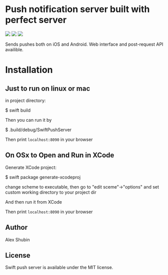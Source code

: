 
# Push notification server built with perfect server

<p>
<img src="https://img.shields.io/badge/Swift-3.1-orange.svg">
<img src="https://img.shields.io/badge/Platforms-OS%20X%20%7C%20Linux%20-lightgray.svg?style=flat">
<img src="https://img.shields.io/packagist/l/doctrine/orm.svg">
</p>

Sends pushes both on iOS and Android. Web interface and post-request API availible.

# Installation

## Just to run on linux or mac

in project directory:

$ swift build

Then you can run it by 

$ .build/debug/SwiftPushServer

Then print `localhost:8090` in your browser

## On OSx to Open and Run in XCode

Generate XCode project:

$ swift package generate-xcodeproj

change scheme to executable, then go to "edit sceme"->"options" and set custom working directory to your project dir

And then run it from XCode

Then print `localhost:8090` in your browser

## Author

Alex Shubin

## License

Swift push server is available under the MIT license.
